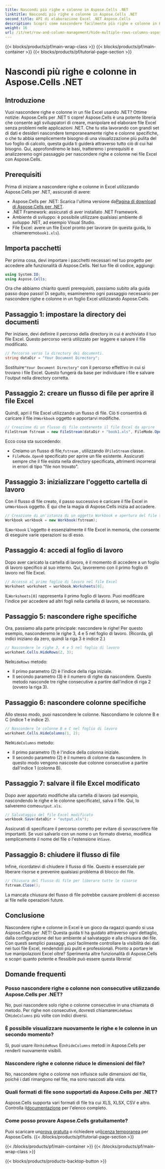 ```yaml
---
title: Nascondi più righe e colonne in Aspose.Cells .NET
linktitle: Nascondi più righe e colonne in Aspose.Cells .NET
second_title: API di elaborazione Excel .NET Aspose.Cells
description: Scopri come nascondere facilmente più righe e colonne in Excel usando Aspose.Cells per .NET. Segui questa guida passo passo per una manipolazione Excel senza problemi.
weight: 16
url: /it/net/row-and-column-management/hide-multiple-rows-columns-aspose-cells/
---
```


{{< blocks/products/pf/main-wrap-class >}}
{{< blocks/products/pf/main-container >}}
{{< blocks/products/pf/tutorial-page-section >}}

# Nascondi più righe e colonne in Aspose.Cells .NET

## Introduzione
Vuoi nascondere righe e colonne in un file Excel usando .NET? Ottime notizie: Aspose.Cells per .NET ti copre! Aspose.Cells è una potente libreria che consente agli sviluppatori di creare, manipolare ed elaborare file Excel senza problemi nelle applicazioni .NET. Che tu stia lavorando con grandi set di dati e desideri nascondere temporaneamente righe e colonne specifiche, o che tu abbia semplicemente bisogno di una visualizzazione più pulita del tuo foglio di calcolo, questa guida ti guiderà attraverso tutto ciò di cui hai bisogno. Qui, approfondiremo le basi, tratteremo i prerequisiti e analizzeremo ogni passaggio per nascondere righe e colonne nei file Excel con Aspose.Cells.
## Prerequisiti
Prima di iniziare a nascondere righe e colonne in Excel utilizzando Aspose.Cells per .NET, assicurati di avere:
-  Aspose.Cells per .NET: Scarica l'ultima versione da[Pagina di download di Aspose.Cells per .NET](https://releases.aspose.com/cells/net/).
- .NET Framework: assicurati di aver installato .NET Framework.
- Ambiente di sviluppo: è possibile utilizzare qualsiasi ambiente di sviluppo .NET, ad esempio Visual Studio.
- File Excel: avere un file Excel pronto per lavorare (in questa guida, lo chiameremo`book1.xls`).
## Importa pacchetti
Per prima cosa, devi importare i pacchetti necessari nel tuo progetto per accedere alle funzionalità di Aspose.Cells. Nel tuo file di codice, aggiungi:
```csharp
using System.IO;
using Aspose.Cells;
```
Ora che abbiamo chiarito questi prerequisiti, passiamo subito alla guida passo dopo passo!
Di seguito, esamineremo ogni passaggio necessario per nascondere righe e colonne in un foglio Excel utilizzando Aspose.Cells.
## Passaggio 1: impostare la directory dei documenti
Per iniziare, devi definire il percorso della directory in cui è archiviato il tuo file Excel. Questo percorso verrà utilizzato per leggere e salvare il file modificato.
```csharp
// Percorso verso la directory dei documenti.
string dataDir = "Your Document Directory";
```
 Sostituire`"Your Document Directory"` con il percorso effettivo in cui si trovano i file Excel. Questo fungerà da base per individuare i file e salvare l'output nella directory corretta.
## Passaggio 2: creare un flusso di file per aprire il file Excel
 Quindi, apri il file Excel utilizzando un flusso di file. Ciò ti consentirà di caricare il file in`Workbook` oggetto e apportarvi modifiche.
```csharp
// Creazione di un flusso di file contenente il file Excel da aprire
FileStream fstream = new FileStream(dataDir + "book1.xls", FileMode.Open);
```
Ecco cosa sta succedendo:
-  Creiamo un flusso di file,`fstream` , utilizzando il`FileStream` classe.
- `FileMode.Open`è specificato per aprire un file esistente.
Assicurati sempre che il file esista nella directory specificata, altrimenti incorrerai in errori di tipo "file non trovato".
## Passaggio 3: inizializzare l'oggetto cartella di lavoro
 Con il flusso di file creato, il passo successivo è caricare il file Excel in un`Workbook` oggetto. È qui che la magia di Aspose.Cells inizia ad accadere.
```csharp
// Creazione di un'istanza di un oggetto Workbook e apertura del file tramite flusso di file
Workbook workbook = new Workbook(fstream);
```
 IL`Workbook` L'oggetto è essenzialmente il file Excel in memoria, che consente di eseguire varie operazioni su di esso.
## Passaggio 4: accedi al foglio di lavoro
Dopo aver caricato la cartella di lavoro, è il momento di accedere a un foglio di lavoro specifico al suo interno. Qui, lavoreremo con il primo foglio di lavoro nel file Excel.
```csharp
// Accesso al primo foglio di lavoro nel file Excel
Worksheet worksheet = workbook.Worksheets[0];
```
 IL`Worksheets[0]` rappresenta il primo foglio di lavoro. Puoi modificare l'indice per accedere ad altri fogli nella cartella di lavoro, se necessario.
## Passaggio 5: nascondere righe specifiche
Ora, passiamo alla parte principale: nascondere le righe! Per questo esempio, nasconderemo le righe 3, 4 e 5 nel foglio di lavoro. (Ricorda, gli indici iniziano da zero, quindi la riga 3 è indice 2.)
```csharp
// Nascondere le righe 3, 4 e 5 nel foglio di lavoro
worksheet.Cells.HideRows(2, 3);
```
 Nel`HideRows` metodo:
- Il primo parametro (2) è l'indice della riga iniziale.
- Il secondo parametro (3) è il numero di righe da nascondere.
Questo metodo nasconde tre righe consecutive a partire dall'indice di riga 2 (ovvero la riga 3).
## Passaggio 6: nascondere colonne specifiche
Allo stesso modo, puoi nascondere le colonne. Nascondiamo le colonne B e C (indice 1 e indice 2).
```csharp
// Nascondere le colonne B e C nel foglio di lavoro
worksheet.Cells.HideColumns(1, 2);
```
 Nel`HideColumns` metodo:
- Il primo parametro (1) è l'indice della colonna iniziale.
- Il secondo parametro (2) è il numero di colonne da nascondere.
In questo modo vengono nascoste due colonne consecutive a partire dall'indice 1 (colonna B).
## Passaggio 7: salvare il file Excel modificato
 Dopo aver apportato modifiche alla cartella di lavoro (ad esempio, nascondendo le righe e le colonne specificate), salva il file. Qui, lo salveremo come`output.xls`.
```csharp
// Salvataggio del file Excel modificato
workbook.Save(dataDir + "output.xls");
```
 Assicurati di specificare il percorso corretto per evitare di sovrascrivere file importanti. Se vuoi salvarlo con un nome o un formato diverso, modifica semplicemente il nome del file o l'estensione in`Save`.
## Passaggio 8: chiudere il flusso di file
Infine, ricordatevi di chiudere il flusso di file. Questo è essenziale per liberare risorse e prevenire qualsiasi problema di blocco dei file.
```csharp
// Chiusura del flusso di file per liberare tutte le risorse
fstream.Close();
```
La mancata chiusura del flusso di file potrebbe causare problemi di accesso ai file nelle operazioni future.
## Conclusione
Nascondere righe e colonne in Excel è un gioco da ragazzi quando si usa Aspose.Cells per .NET! Questa guida ti ha guidato attraverso ogni dettaglio, dalla configurazione del tuo ambiente al salvataggio e alla chiusura dei file. Con questi semplici passaggi, puoi facilmente controllare la visibilità dei dati nei tuoi file Excel, rendendoli più puliti e professionali. Pronto a portare le tue manipolazioni Excel oltre? Sperimenta altre funzionalità di Aspose.Cells e scopri quanto potente e flessibile può essere questa libreria!
## Domande frequenti
### Posso nascondere righe o colonne non consecutive utilizzando Aspose.Cells per .NET?  
 No, puoi nascondere solo righe o colonne consecutive in una chiamata di metodo. Per righe non consecutive, dovresti chiamare`HideRows` O`HideColumns` più volte con indici diversi.
### È possibile visualizzare nuovamente le righe e le colonne in un secondo momento?  
 Sì, puoi usare il`UnhideRows` E`UnhideColumns` metodi in Aspose.Cells per renderli nuovamente visibili.
### Nascondere righe e colonne riduce le dimensioni del file?  
No, nascondere righe o colonne non influisce sulle dimensioni del file, poiché i dati rimangono nel file, ma sono nascosti alla vista.
### Quali formati di file sono supportati da Aspose.Cells per .NET?  
 Aspose.Cells supporta vari formati di file tra cui XLS, XLSX, CSV e altro. Controlla il[documentazione](https://reference.aspose.com/cells/net/) per l'elenco completo.
### Come posso provare Aspose.Cells gratuitamente?  
 Puoi scaricare un[prova gratuita](https://releases.aspose.com/) o richiedere un[licenza temporanea](https://purchase.aspose.com/temporary-license/) per Aspose.Cells.
{{< /blocks/products/pf/tutorial-page-section >}}

{{< /blocks/products/pf/main-container >}}
{{< /blocks/products/pf/main-wrap-class >}}

{{< blocks/products/products-backtop-button >}}
